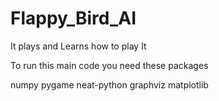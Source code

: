 # Flappy_Bird_AI
It plays and Learns how to play It

To run this main code you need these packages


numpy
pygame
neat-python
graphviz
matplotlib
